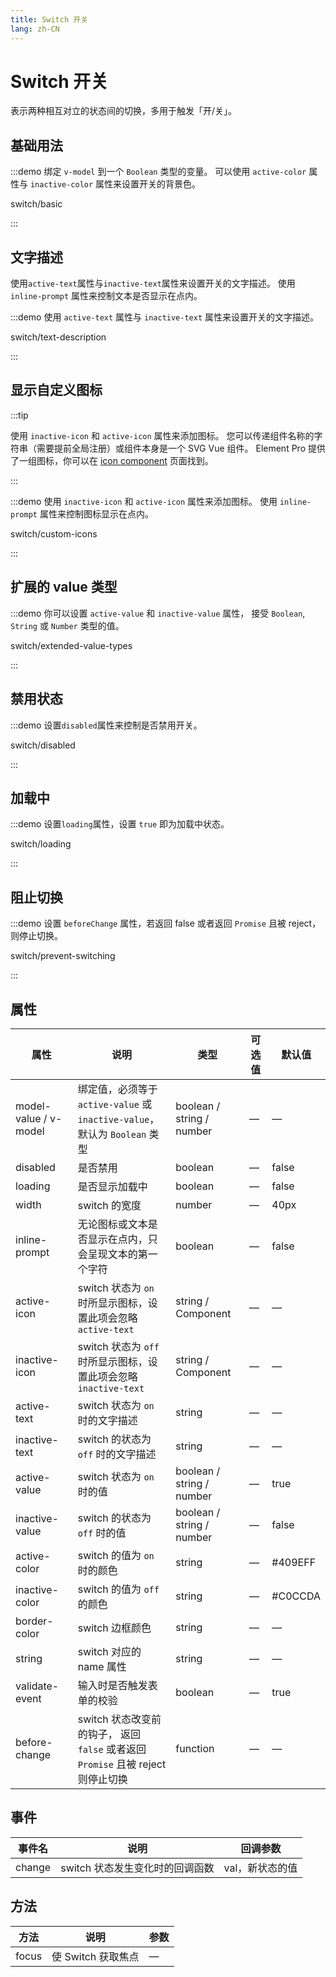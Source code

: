 ```yaml
---
title: Switch 开关
lang: zh-CN
---
```


# Switch 开关

表示两种相互对立的状态间的切换，多用于触发「开/关」。

<style lang="scss">
.example-showcase {
  .el-switch + .el-switch {
    margin-left: 10px;
  }
}
</style>

## 基础用法

:::demo 绑定 `v-model` 到一个 `Boolean` 类型的变量。 可以使用 `active-color` 属性与 `inactive-color` 属性来设置开关的背景色。

switch/basic

:::

## 文字描述

使用`active-text`属性与`inactive-text`属性来设置开关的文字描述。 使用 `inline-prompt` 属性来控制文本是否显示在点内。

:::demo 使用 `active-text` 属性与 `inactive-text` 属性来设置开关的文字描述。

switch/text-description

:::

## 显示自定义图标

:::tip

使用 `inactive-icon` 和 `active-icon` 属性来添加图标。 您可以传递组件名称的字符串（需要提前全局注册）或组件本身是一个 SVG Vue 组件。 Element Pro 提供了一组图标，你可以在 [icon component](/zh-CN/component/icon) 页面找到。

:::

:::demo 使用 `inactive-icon` 和 `active-icon` 属性来添加图标。 使用 `inline-prompt` 属性来控制图标显示在点内。

switch/custom-icons

:::

## 扩展的 value 类型

:::demo 你可以设置 `active-value` 和 `inactive-value` 属性， 接受 `Boolean`, `String` 或 `Number` 类型的值。

switch/extended-value-types

:::

## 禁用状态

:::demo 设置`disabled`属性来控制是否禁用开关。

switch/disabled

:::

## 加载中

:::demo 设置`loading`属性，设置 `true` 即为加载中状态。

switch/loading

:::

## 阻止切换

:::demo 设置 `beforeChange` 属性，若返回 false 或者返回 `Promise` 且被 reject，则停止切换。

switch/prevent-switching

:::

## 属性

| 属性                  | 说明                                                                             | 类型                      | 可选值 | 默认值  |
| --------------------- | -------------------------------------------------------------------------------- | ------------------------- | ------ | ------- |
| model-value / v-model | 绑定值，必须等于 `active-value` 或 `inactive-value`，默认为 `Boolean` 类型       | boolean / string / number | —      | —       |
| disabled              | 是否禁用                                                                         | boolean                   | —      | false   |
| loading               | 是否显示加载中                                                                   | boolean                   | —      | false   |
| width                 | switch 的宽度                                                                    | number                    | —      | 40px    |
| inline-prompt         | 无论图标或文本是否显示在点内，只会呈现文本的第一个字符                           | boolean                   | —      | false   |
| active-icon           | switch 状态为 `on` 时所显示图标，设置此项会忽略 `active-text`                    | string / Component        | —      | —       |
| inactive-icon         | switch 状态为 `off` 时所显示图标，设置此项会忽略 `inactive-text`                 | string / Component        | —      | —       |
| active-text           | switch 状态为 `on` 时的文字描述                                                  | string                    | —      | —       |
| inactive-text         | switch 的状态为 `off` 时的文字描述                                               | string                    | —      | —       |
| active-value          | switch 状态为 `on` 时的值                                                        | boolean / string / number | —      | true    |
| inactive-value        | switch 的状态为 `off` 时的值                                                     | boolean / string / number | —      | false   |
| active-color          | switch 的值为 `on` 时的颜色                                                      | string                    | —      | #409EFF |
| inactive-color        | switch 的值为 `off` 的颜色                                                       | string                    | —      | #C0CCDA |
| border-color          | switch 边框颜色                                                                  | string                    | —      | —       |
| string                | switch 对应的 name 属性                                                          | string                    | —      | —       |
| validate-event        | 输入时是否触发表单的校验                                                         | boolean                   | —      | true    |
| before-change         | switch 状态改变前的钩子， 返回 `false` 或者返回 `Promise` 且被 reject 则停止切换 | function                  | —      | —       |

## 事件

| 事件名 | 说明                            | 回调参数        |
| ------ | ------------------------------- | --------------- |
| change | switch 状态发生变化时的回调函数 | val，新状态的值 |

## 方法

| 方法  | 说明               | 参数 |
| ----- | ------------------ | ---- |
| focus | 使 Switch 获取焦点 | —    |
